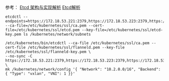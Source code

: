参考：
[Etcd 架构与实现解析](http://jolestar.com/etcd-architecture/)
[Etcd解析](https://jimmysong.io/kubernetes-handbook/concepts/etcd.html)



```
etcdctl --endpoints=https://172.18.53.221:2379,https://172.18.53.223:2379,https://172.18.53.224:2379 --ca-file=/etc/kubernetes/ssl/ca.pem --cert-file=/etc/kubernetes/ssl/etcd.pem --key-file=/etc/kubernetes/ssl/etcd-key.pem ls /kubernetes/network/subnets
```


```
/etc/kubernetes/bin/etcdctl --ca-file /etc/kubernetes/ssl/ca.pem --cert-file /etc/kubernetes/ssl/flanneld.pem --key-file /etc/kubernetes/ssl/flanneld-key.pem \
--no-sync -C https://172.18.53.221:2379,https://172.18.53.223:2379,https://172.18.53.224:2379 \
mk /kubernetes/network/config '{ "Network": "10.2.0.0/16", "Backend": { "Type": "vxlan", "VNI": 1 }}' 
```